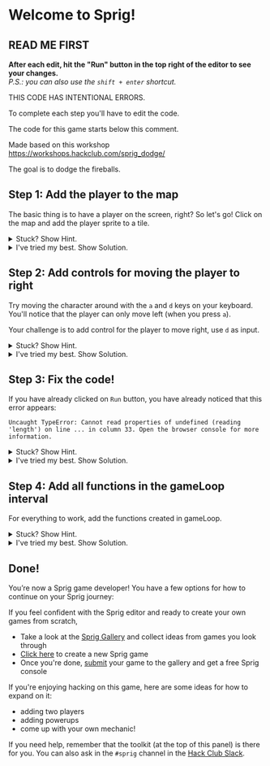 # Welcome to Sprig!

## READ ME FIRST

**After each edit, hit the "Run" button in the top right of the editor to see your changes.**  
*P.S.: you can also use the `shift + enter` shortcut.*

THIS CODE HAS INTENTIONAL ERRORS.

To complete each step you'll have to edit the code.

The code for this game starts below this comment.

Made based on this workshop https://workshops.hackclub.com/sprig_dodge/

The goal is to dodge the fireballs.

## Step 1: Add the player to the map

The basic thing is to have a player on the screen, right? So let's go! Click on the map and add the player sprite to a tile.

<details>
<summary>Stuck? Show Hint.</summary>

Scroll through the code to find `setMap`.
</details>
<details>
<summary>I've tried my best. Show Solution.</summary>

Sprig creates [tile-based games](https://en.wikipedia.org/wiki/Tile-based_game), uses structures like `bitmap` and `map` to make it.

`bitmap` is 1 tile and `map` is many tiles that `bitmap` can move.

`bitmap` don't appear out of nowhere, need to be added to the `map`, to do click on `map`, select player `bitmap` and place on a tile:

![](https://cloud-a1geoehz4-hack-club-bot.vercel.app/1image.png)

</details>

## Step 2: Add controls for moving the player to right

Try moving the character around with the `a` and `d` keys on your keyboard. You'll notice that the player can only move left (when you press `a`).

Your challenge is to add control for the player to move right, use `d` as input.

<details>
<summary>Stuck? Show Hint.</summary>

Scroll through the code to find `onInput`.
</details>

<details>
<summary>I've tried my best. Show Solution.</summary>

In JavaScript, a [function](https://developer.mozilla.org/en-US/docs/Web/JavaScript/Guide/Functions) is a block of code designed to do a specific task. In Sprig, an `onInput` function is used to detect when a keyboard input is given. In our code, we can see that there are two `onInput` functions for the keys `a` and `d`.

We'll need to add one more for the key `d`. Type this out below your `onInput` functions for `d`.

```js
onInput("d", function() {
    getFirst(player).x += 1;
});
```
</details>

## Step 3: Fix the code!

If you have already clicked on `Run` button, you have already noticed that this error appears:

```
Uncaught TypeError: Cannot read properties of undefined (reading 'length') on line ... in column 33. Open the browser console for more information.
```

<details>
<summary>Stuck? Show Hint.</summary>

the `getAll()` and `getFirst()` functions are a bit strange, aren't they?

</details>

<details>
<summary>I've tried my best. Show Solution.</summary>

This is a great example of when the error itself isn't in the line that says error.

If you look at `getFirst()` and `getAll()` and knowing what each one is used for:

```
getAll(type)
Returns all sprites of the given type. If no bitmap key is specified, it returns all the sprites in the game.

getFirst(type)
Returns the first sprite of a given type. Useful if you know there’s only one of a sprite, such as with a player character.
```

you will notice that they are swapped, after all, it wouldn't make sense to use `getFirst()` for some sprite that has several copies on the map.
</details>

## Step 4: Add all functions in the gameLoop interval

For everything to work, add the functions created in gameLoop.

<details>
<summary>Stuck? Show Hint.</summary>

Use spawnObstacle(), moveObstacles(), despawnObstacles() and checkHit()

</details>

<details>
<summary>I've tried my best. Show Solution.</summary>

Just copy the functions in gameLoop:)

```js
var gameLoop = setInterval(() => {
  despawnObstacles();
  moveObstacles();
  spawnObstacle();
```

</details>

## Done!

You’re now a Sprig game developer! You have a few options for how to continue on your Sprig journey:

If you feel confident with the Sprig editor and ready to create your own games from scratch,
- Take a look at the [Sprig Gallery](/gallery) and collect ideas from games you look through
- [Click here](/~/new-game) to create a new Sprig game
- Once you're done, [submit](/get) your game to the gallery and get a free Sprig console

If you're enjoying hacking on this game, here are some ideas for how to expand on it:
 - adding two players
 - adding powerups
 - come up with your own mechanic!

If you need help, remember that the toolkit (at the top of this panel) is there for you. You can also ask in the `#sprig` channel in the [Hack Club Slack](https://hackclub.com/slack/).
